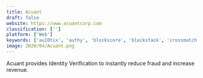 ```yaml
---
title: Acuant
draft: false 
website: https://www.acuantcorp.com
classification: ['']
platform: ['Web']
keywords: ['au10tix', 'authy', 'blockscore', 'blockstack', 'crossmatch', 'geotrust', 'id.me', 'idscan', 'idnow', 'idwall', 'instasafe', 'lifelock', 'netverify', 'okta_adaptive_multi-factor_authentication', 'shufti_pro', 'smyte', 'solid', 'telegram_crypto_groups', 'threatmetrix', 'trustev']
image: 2020/04/Acuant.png
---
```

Acuant provides Identity Verification to instantly reduce fraud and increase revenue.